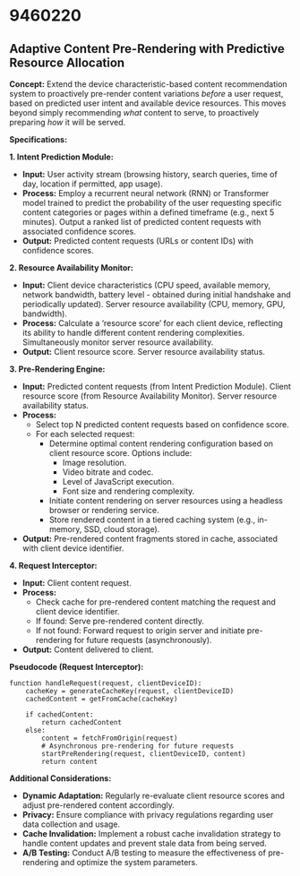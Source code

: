 # 9460220

## Adaptive Content Pre-Rendering with Predictive Resource Allocation

**Concept:** Extend the device characteristic-based content recommendation system to proactively pre-render content variations *before* a user request, based on predicted user intent and available device resources. This moves beyond simply recommending *what* content to serve, to proactively preparing *how* it will be served.

**Specifications:**

**1. Intent Prediction Module:**

*   **Input:** User activity stream (browsing history, search queries, time of day, location if permitted, app usage).
*   **Process:** Employ a recurrent neural network (RNN) or Transformer model trained to predict the probability of the user requesting specific content categories or pages within a defined timeframe (e.g., next 5 minutes). Output a ranked list of predicted content requests with associated confidence scores.
*   **Output:**  Predicted content requests (URLs or content IDs) with confidence scores.

**2. Resource Availability Monitor:**

*   **Input:** Client device characteristics (CPU speed, available memory, network bandwidth, battery level - obtained during initial handshake and periodically updated). Server resource availability (CPU, memory, GPU, bandwidth).
*   **Process:** Calculate a ‘resource score’ for each client device, reflecting its ability to handle different content rendering complexities. Simultaneously monitor server resource availability.
*   **Output:** Client resource score. Server resource availability status.

**3. Pre-Rendering Engine:**

*   **Input:** Predicted content requests (from Intent Prediction Module). Client resource score (from Resource Availability Monitor). Server resource availability status.
*   **Process:**
    *   Select top N predicted content requests based on confidence score.
    *   For each selected request:
        *   Determine optimal content rendering configuration based on client resource score. Options include:
            *   Image resolution.
            *   Video bitrate and codec.
            *   Level of JavaScript execution.
            *   Font size and rendering complexity.
        *   Initiate content rendering on server resources using a headless browser or rendering service.
        *   Store rendered content in a tiered caching system (e.g., in-memory, SSD, cloud storage).
*   **Output:** Pre-rendered content fragments stored in cache, associated with client device identifier.

**4. Request Interceptor:**

*   **Input:** Client content request.
*   **Process:**
    *   Check cache for pre-rendered content matching the request and client device identifier.
    *   If found: Serve pre-rendered content directly.
    *   If not found: Forward request to origin server and initiate pre-rendering for future requests (asynchronously).
*   **Output:** Content delivered to client.

**Pseudocode (Request Interceptor):**

```
function handleRequest(request, clientDeviceID):
    cacheKey = generateCacheKey(request, clientDeviceID)
    cachedContent = getFromCache(cacheKey)

    if cachedContent:
        return cachedContent
    else:
        content = fetchFromOrigin(request)
        # Asynchronous pre-rendering for future requests
        startPreRendering(request, clientDeviceID, content)
        return content
```

**Additional Considerations:**

*   **Dynamic Adaptation:** Regularly re-evaluate client resource scores and adjust pre-rendered content accordingly.
*   **Privacy:** Ensure compliance with privacy regulations regarding user data collection and usage.
*   **Cache Invalidation:** Implement a robust cache invalidation strategy to handle content updates and prevent stale data from being served.
*   **A/B Testing:** Conduct A/B testing to measure the effectiveness of pre-rendering and optimize the system parameters.